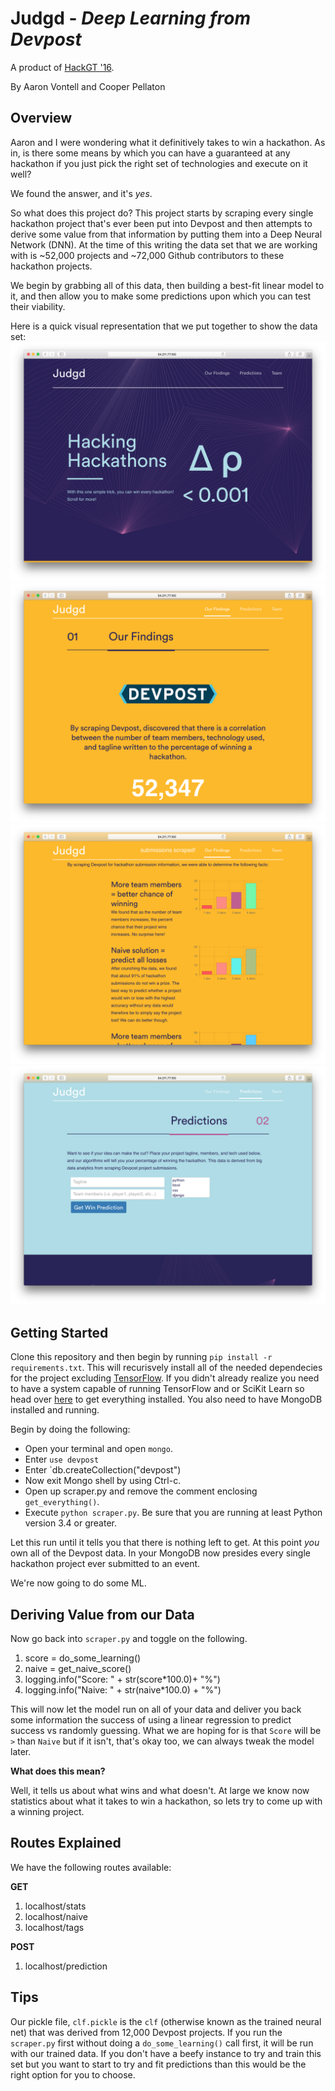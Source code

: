 # Judgd - *Deep Learning from Devpost*
A product of [HackGT '16](https://hackgt.com/).

By Aaron Vontell and Cooper Pellaton

## Overview
Aaron and I were wondering what it definitively takes to win a hackathon. As in, is there some means by which you can have a guaranteed at any hackathon if you just pick the right set of technologies and execute on it well?

We found the answer, and it's *yes*. 

So what does this project do? This project starts by scraping every single hackathon project that's ever been put into Devpost and then attempts to derive some value from that information by putting them into a Deep Neural Network (DNN). At the time of this writing the data set that we are working with is ~52,000 projects and ~72,000 Github contributors to these hackathon projects.

We begin by grabbing all of this data, then building a best-fit linear model to it, and then allow you to make some predictions upon which you can test their viability.

Here is a quick visual representation that we put together to show the data set:
![](assets/load.png)
![](assets/page2.png)
![](assets/page3.png)
![](assets/prediction.png)

## Getting Started
Clone this repository and then begin by running `pip install -r requirements.txt`. This will recurisvely install all of the needed dependecies for the project excluding [TensorFlow](https://www.tensorflow.org/). If you didn't already realize you need to have a system capable of running TensorFlow and or SciKit Learn so head over [here](https://www.tensorflow.org/versions/r0.10/get_started/os_setup.html#download-and-setup) to get everything installed. You also need to have MongoDB installed and running.

Begin by doing the following:
- Open your terminal and open `mongo`.
- Enter `use devpost`
- Enter `db.createCollection("devpost")
- Now exit Mongo shell by using Ctrl-c.
- Open up scraper.py and remove the comment enclosing `get_everything()`.
- Execute `python scraper.py`. Be sure that you are running at least Python version 3.4 or greater.

Let this run until it tells you that there is nothing left to get. At this point *you* own all of the Devpost data. In your MongoDB now presides every single hackathon project ever submitted to an event.

We're now going to do some ML.

## Deriving Value from our Data
Now go back into `scraper.py` and toggle on the following.
1. score = do_some_learning()
2. naive = get_naive_score()
3. logging.info("Score: " + str(score*100.0)+ "%")
4. logging.info("Naive: " + str(naive*100.0) + "%")

This will now let the model run on all of your data and deliver you back some information the success of using a linear regression to predict success vs randomly guessing. What we are hoping for is that `Score` will be `>` than `Naive` but if it isn't, that's okay too, we can always tweak the model later.

**What does this mean?**

Well, it tells us about what wins and what doesn't. At large we know now statistics about what it takes to win a hackathon, so lets try to come up with a winning project.

## Routes Explained
We have the following routes available:

**GET**

1. localhost/stats
2. localhost/naive
3. localhost/tags

**POST**

1. localhost/prediction

## Tips
Our pickle file, `clf.pickle` is the `clf` (otherwise known as the trained neural net) that was derived from 12,000 Devpost projects. If you run the `scraper.py` first without doing a `do_some_learning()` call first, it will be run with our trained data. If you don't have a beefy instance to try and train this set but you want to start to try and fit predictions than this would be the right option for you to choose.



